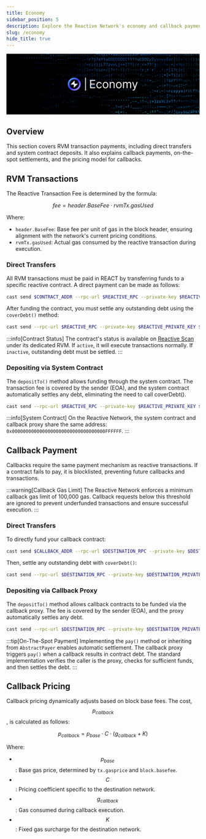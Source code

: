 ```yaml
---
title: Economy
sidebar_position: 5
description: Explore the Reactive Network's economy and callback payment mechanisms.
slug: /economy
hide_title: true
---
```


![Economy](./img/economy.jpg)

## Overview

This section covers RVM transaction payments, including direct transfers and system contract deposits. It also explains callback payments, on-the-spot settlements, and the pricing model for callbacks.

## RVM Transactions

The Reactive Transaction Fee is determined by the formula:

$$
fee = header.BaseFee ⋅ rvmTx.gasUsed
$$

Where:

- `header.BaseFee`: Base fee per unit of gas in the block header, ensuring alignment with the network's current pricing conditions.
- `rvmTx.gasUsed`: Actual gas consumed by the reactive transaction during execution.

### Direct Transfers

All RVM transactions must be paid in REACT by transferring funds to a specific reactive contract. A direct payment can be made as follows:

```bash
cast send $CONTRACT_ADDR --rpc-url $REACTIVE_RPC --private-key $REACTIVE_PRIVATE_KEY --value 0.1ether
```

After funding the contract, you must settle any outstanding debt using the `coverDebt()` method:

```bash
cast send --rpc-url $REACTIVE_RPC --private-key $REACTIVE_PRIVATE_KEY $CONTRACT_ADDR "coverDebt()"
```

:::info[Contract Status]
The contract's status is available on [Reactive Scan](https://kopli.reactscan.net/) under its dedicated RVM. If `active`, it will execute transactions normally. If `inactive`, outstanding debt must be settled.
:::

### Depositing via System Contract

The `depositTo()` method allows funding through the system contract. The transaction fee is covered by the sender (EOA), and the system contract automatically settles any debt, eliminating the need to call coverDebt().

```bash
cast send --rpc-url $REACTIVE_RPC --private-key $REACTIVE_PRIVATE_KEY $SYSTEM_CONTRACT_ADDR "depositTo(address)" $CONTRACT_ADDR --value 0.1ether
```

:::info[System Contract]
On the Reactive Network, the system contract and callback proxy share the same address: `0x0000000000000000000000000000000000FFFFFF`.
:::

## Callback Payment

Callbacks require the same payment mechanism as reactive transactions. If a contract fails to pay, it is blocklisted, preventing future callbacks and transactions.

:::warning[Callback Gas Limit]
The Reactive Network enforces a minimum callback gas limit of 100,000 gas. Callback requests below this threshold are ignored to prevent underfunded transactions and ensure successful execution.
:::

### Direct Transfers

To directly fund your callback contract:

```bash
cast send $CALLBACK_ADDR --rpc-url $DESTINATION_RPC --private-key $DESTINATION_PRIVATE_KEY --value 0.1ether
```

Then, settle any outstanding debt with `coverDebt()`:

```bash
cast send --rpc-url $DESTINATION_RPC --private-key $DESTINATION_PRIVATE_KEY $CALLBACK_ADDR "coverDebt()"
```

### Depositing via Callback Proxy

The `depositTo()` method allows callback contracts to be funded via the callback proxy. The fee is covered by the sender (EOA), and the proxy automatically settles any debt.

```bash
cast send --rpc-url $DESTINATION_RPC --private-key $DESTINATION_PRIVATE_KEY $CALLBACK_PROXY_ADDR "depositTo(address)" $CALLBACK_ADDR --value 0.1ether
```

:::tip[On-The-Spot Payment]
Implementing the `pay()` method or inheriting from `AbstractPayer` enables automatic settlement. The callback proxy triggers `pay()` when a callback results in contract debt. The standard implementation verifies the caller is the proxy, checks for sufficient funds, and then settles the debt.
:::

## Callback Pricing

Callback pricing dynamically adjusts based on block base fees. The cost, $$p_{callback}$$, is calculated as follows:

$$
p_{callback} = p_{base} ⋅ C ⋅ (g_{callback} + K)
$$

Where:

- $$p_{base}$$: Base gas price, determined by `tx.gasprice` and `block.basefee`.
- $$C$$: Pricing coefficient specific to the destination network.
- $$g_{callback}$$: Gas consumed during callback execution.
- $$K$$: Fixed gas surcharge for the destination network.
